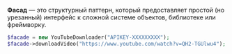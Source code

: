 **Фасад** — это структурный паттерн, который предоставляет простой (но урезанный) интерфейс к сложной системе объектов, библиотеке или фреймворку.

```php
$facade = new YouTubeDownloader("APIKEY-XXXXXXXXX");
$facade->downloadVideo("https://www.youtube.com/watch?v=QH2-TGUlwu4");
```